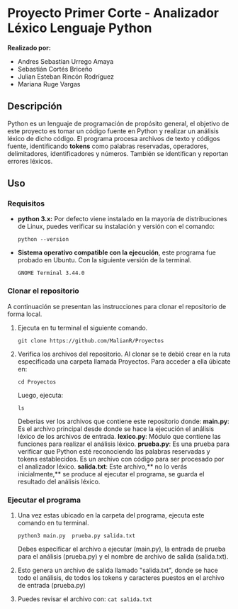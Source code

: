 # Proyecto Primer Corte -  Analizador Léxico Lenguaje Python
**Realizado por:**
- Andres Sebastian Urrego Amaya
- Sebastián Cortés Briceño
- Julian Esteban Rincón Rodríguez
- Mariana Ruge Vargas

## Descripción
Python es un lenguaje de programación de propósito general, el objetivo de este proyecto es tomar un código fuente en Python y realizar un análisis léxico de dicho código.
El programa procesa archivos de texto y códigos fuente, identificando **tokens** como palabras reservadas, operadores, delimitadores, identificadores y números. También se identifican y reportan errores léxicos.

## Uso
### Requisitos
- **python 3.x:** Por defecto viene instalado en la mayoría de distribuciones de Linux, puedes verificar su instalación y versión con el comando:

	`python --version`

- **Sistema operativo compatible con la ejecución**, este programa fue probado en Ubuntu. Con la siguiente versión de la terminal.

	`GNOME Terminal 3.44.0`

### Clonar el repositorio
A continuación se presentan las instrucciones para clonar el repositorio de forma local.

1. Ejecuta en tu terminal el siguiente comando.

	`git clone https://github.com/MalianR/Proyectos`

2. Verifica los archivos del repositorio. Al clonar se te debió crear en la ruta especificada una carpeta llamada Proyectos. Para acceder a ella úbicate en:

	`cd Proyectos`

	Luego, ejecuta:
	
	`ls`

	Deberias ver los archivos que contiene este repositorio donde:
	**main.py**:  Es el archivo principal desde donde se hace la ejecución el análisis léxico de los archivos de entrada.
	**lexico.py**: Módulo que contiene las funciones para realizar el análisis léxico.
	**prueba.py**: Es una prueba para verificar que Python esté reconociendo las palabras reservadas y tokens establecidos. Es un archivo con código para ser procesado por el analizador léxico.
	**salida.txt**: Este archivo,** no lo verás inicialmente,** se produce al ejecutar el programa, se guarda el resultado del análisis léxico.

### Ejecutar el programa
1. Una vez estas ubicado en la carpeta del programa, ejecuta este comando en tu terminal.

	`python3 main.py  prueba.py salida.txt`
	
	Debes especificar el archivo a ejecutar (main.py), la entrada de prueba para el análisis (prueba.py) y el nombre de  archivo de salida (salida.txt).

2. Esto genera un archivo de salida llamado "salida.txt", donde se hace todo el análisis, de todos los tokens y caracteres puestos en el archivo de entrada (prueba.py)

3. Puedes revisar el archivo con:
	`cat salida.txt`

